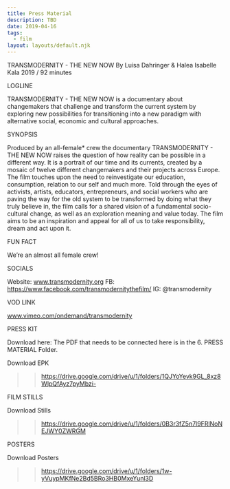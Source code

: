 ```yaml
---
title: Press Material
description: TBD
date: 2019-04-16
tags:
  - film
layout: layouts/default.njk
---
```

TRANSMODERNITY - THE NEW NOW
By Luisa Dahringer & Halea Isabelle Kala
2019 / 92 minutes


LOGLINE

TRANSMODERNITY - THE NEW NOW is a documentary about changemakers that challenge and transform the current system by exploring new possibilities for transitioning into a new paradigm with alternative social, economic and cultural approaches.

SYNOPSIS

Produced by an all-female* crew the documentary TRANSMODERNITY - THE NEW NOW raises the question of how reality can be possible in a different way. It is a portrait of our time and its currents, created by a mosaic of twelve different changemakers and their projects across Europe. The film touches upon the need to reinvestigate our education, consumption, relation to our self and much more. Told through the eyes of activists, artists, educators, entrepreneurs, and social workers who are paving the way for the old system to be transformed by doing what they truly believe in, the film calls for a shared vision of a fundamental socio-cultural change, as well as an exploration meaning and value today. The film aims to be an inspiration and appeal for all of us to take responsibility, dream and act upon it.

FUN FACT

We’re an almost all female crew!


SOCIALS

Website: www.transmodernity.org
FB: https://www.facebook.com/transmodernitythefilm/
IG: @transmodernity

VOD LINK

www.vimeo.com/ondemand/transmodernity


PRESS KIT

Download here:
The PDF that needs to be connected here is in the 6. PRESS MATERIAL Folder.

Download EPK
>> https://drive.google.com/drive/u/1/folders/1QJYoYevk9GL_8xz8WlpQfAyz7pyMbzi-


FILM STILLS

Download Stills
>> https://drive.google.com/drive/u/1/folders/0B3r3fZ5n7l9FRlNoNEJWY0ZWRGM


POSTERS

Download Posters
>> https://drive.google.com/drive/u/1/folders/1w-yVuypMKfNe2Bd5BRo3HB0MxeYunl3D

